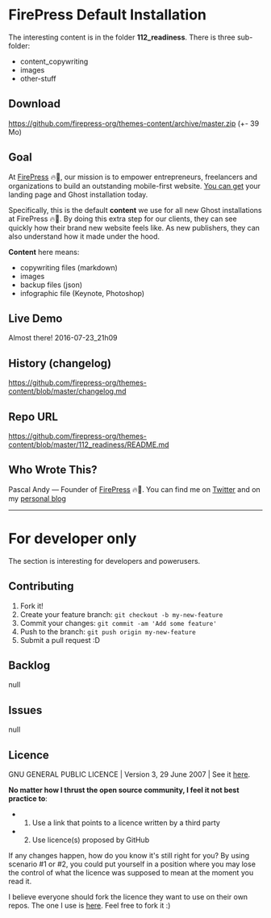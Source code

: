 # FirePress Default Installation
The interesting content is in the folder **112_readiness**.
There is three sub-folder:
- content_copywriting
- images
- other-stuff

## Download
https://github.com/firepress-org/themes-content/archive/master.zip (+- 39 Mo)

## Goal
At [FirePress](http://firepress.org/) 🔥📰, our mission is to empower entrepreneurs, freelancers and organizations to build an outstanding mobile-first website. [You can get](http://firepress.org/) your landing page and Ghost installation today.

Specifically, this is the default **content** we use for all new Ghost installations at FirePress 🔥📰. By doing this extra step for our clients, they can see quickly how their brand new website feels like. As new publishers, they can also understand how it made under the hood.

**Content** here means:

- copywriting files (markdown)
- images
- backup files (json)
- infographic file (Keynote, Photoshop)

## Live Demo
Almost there! 2016-07-23_21h09

## History (changelog)
https://github.com/firepress-org/themes-content/blob/master/changelog.md

## Repo URL
https://github.com/firepress-org/themes-content/blob/master/112_readiness/README.md

## Who Wrote This?
Pascal Andy — Founder of [FirePress](http://firepress.org/) 🔥📰. You can find me on [Twitter](https://twitter.com/_pascalandy) and on my [personal blog](http://pascalandy.com/)

---

# For developer only
The section is interesting for developers and powerusers.

## Contributing
1. Fork it!
2. Create your feature branch: `git checkout -b my-new-feature`
3. Commit your changes: `git commit -am 'Add some feature'`
4. Push to the branch: `git push origin my-new-feature`
5. Submit a pull request :D

## Backlog
null

## Issues 
null

## Licence
GNU GENERAL PUBLIC LICENCE | Version 3, 29 June 2007 | See it [here](https://github.com/pascalandy/GNU-GENERAL-PUBLIC-LICENSE/blob/master/LICENSE.md).

**No matter how I thrust the open source community, I feel it not best practice to**: 

- 1) Use a link that points to a licence written by a third party
- 2) Use licence(s) proposed by GitHub

If any changes happen, how do you know it's still right for you? By using scenario #1 or #2, you could put yourself in a position where you may lose the control of what the licence was supposed to mean at the moment you read it.

I believe everyone should fork the licence they want to use on their own repos. The one I use is [here](https://github.com/pascalandy/GNU-GENERAL-PUBLIC-LICENSE/blob/master/LICENSE.md). Feel free to fork it :)
